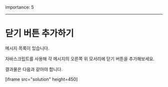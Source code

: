 importance: 5

---

# 닫기 버튼 추가하기

메시지 목록이 있습니다.

자바스크립트를 사용해 각 메시지의 오른쪽 위 모서리에 닫기 버튼을 추가해보세요.  

결과물은 다음과 같아야 합니다.

[iframe src="solution" height=450]

